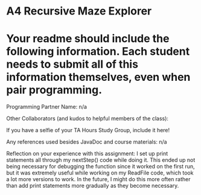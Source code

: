 # A4 Recursive Maze Explorer

# Your readme should include the following information. Each student needs to submit all of this information themselves, even when pair programming. 

Programming Partner Name: n/a

Other Collaborators (and kudos to helpful members of the class):

If you have a selfie of your TA Hours Study Group, include it here!

Any references used besides JavaDoc and course materials: n/a

Reflection on your experience with this assignment: I set up print statements all through my nextStep() code while doing it. This ended up not being necessary for debugging the function since it worked on the first run, but it was extremely useful while working on my ReadFile code, which took a lot more versions to work. In the future, I might do this more often rather than add print statements more gradually as they become necessary.